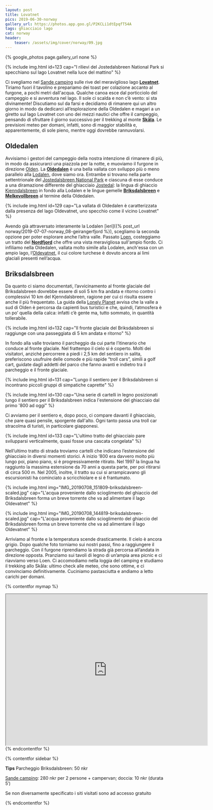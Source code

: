 ```yaml
---
layout: post
title: Lovatnet
pics: 2019-06-30-norway
gallery_url: https://photos.app.goo.gl/P2KCLi1dtEpqfT54A
tags: ghiacciaio lago
cat: norway
header:
    teaser: /assets/img/cover/norway/09.jpg
---
```


{% google_photos page.gallery_url none %}

{% include img.html id=123 cap="I rilievi del Jostedalsbreen National Park si specchiano sul lago Lovatnet nella luce del mattino" %}

Ci svegliamo nel [Sande camping](https://sande-camping.no/?lang=en) sulle rive del meraviglioso lago **[Lovatnet](https://www.nordfjord.no/en/kayak-fjord-and-lake-lovatnet)**. Tiriamo fuori il tavolino e prepariamo dei toast per colazione accanto al furgone, a pochi metri dall'acqua. Qualche canoa esce dal porticciolo del campeggio e si avventura nel lago. Il sole ci scalda e non c’è vento: si sta divinamente! Discutiamo sul da farsi e decidiamo di rimanere qui un altro giorno in modo da dedicarci all’esplorazione della Oldedalen e magari a un giretto sul lago Lovatnet con uno dei mezzi nautici che offre il campeggio, pensando di sfruttare il giorno successivo per il trekking al monte **[Skåla](https://www.visitnorway.com/places-to-go/fjord-norway/nordfjord/hiking-to-skala/)**. Le previsioni meteo per domani, infatti, sono di maggior stabilità e, apparentemente, di sole pieno, mentre oggi dovrebbe rannuvolarsi.

## Oldedalen

Avvisiamo i gestori del campeggio della nostra intenzione di rimanere di più, in modo da assicurarci una piazzola per la notte, e muoviamo il furgone in direzione [Olden](https://en.wikipedia.org/wiki/Olden,_Norway). La **[Oldedalen](https://www.nordfjord.no/en/Oldedalen)** è una bella vallata con sviluppo più o meno parallelo alla [Lodalen](https://www.nordfjord.no/en/lodalen-valley), dove siamo ora. Entrambe si trovano nella parte settentrionale del [Jostedalsbreen National Park](https://www.visitnorway.nl/listings/jostedalsbreen-national-park/5160/) e ciascuna di esse conduce a una diramazione differente del ghiacciaio [Jostedal](https://en.wikipedia.org/wiki/Jostedal): la lingua di ghiaccio [Kjenndalsbreen](https://www.nordfjord.no/en/kjenndalsbreen) in fondo alla Lodalen e le lingue gemelle [**Briksdalsbreen**](https://www.fjordnorway.com/top-attractions/briksdalsbreen) e **[Melkevollbreen](https://www.re.photos/en/compilation/27/)** al termine della Oldedalen.

{% include img.html id=129 cap="La vallata di Oldedalen è caratterizzata dalla presenza del lago Oldevatnet, uno specchio come il vicino Lovatnet" %}

Avendo già attraversato interamente la Lodalen [ieri]({% post_url norway/2019-07-07-norway_08-geirangerfjord %}), scegliamo la seconda opzione per poter esplorare anche l’altra valle. Passato [Loen](https://www.visitnorway.com/places-to-go/fjord-norway/nordfjord/one-lotfy-new-attraction-and-11-other-things-to-do-in-loen/), costeggiamo un tratto del **[Nordfjord](https://www.visitnorway.com/places-to-go/fjord-norway/nordfjord/)** che offre una vista meravigliosa sull'ampio fiordo. Ci infiliamo nella Oldedalen, vallata molto simile alla Lodalen, anch'essa con un ampio lago, l’[Oldevatnet](https://en.wikipedia.org/wiki/Oldevatnet), il cui colore turchese è dovuto ancora ai limi glaciali presenti nell’acqua.

## Briksdalsbreen

Da quanto ci siamo documentati, l’avvicinamento al fronte glaciale del Briksdalsbreen dovrebbe essere di soli 5 km fra andata e ritorno contro i complessivi 10 km del Kjenndalsbreen, ragione per cui ci risulta essere anche il più frequentato. La guida della [Lonely Planet](https://shop.lonelyplanetitalia.it/prodotto/guida-di-viaggio-norvegia) avvisa che la valle a sud di Olden è percorsa da capienti bus turistici e che, quindi, l’atmosfera è un po’ quella della calca: infatti c’è gente ma, tutto sommato, in quantità tollerabile.

{% include img.html id=132 cap="Il fronte glaciale del Briksdalsbreen si raggiunge con una passeggiata di 5 km andata e ritorno" %}

In fondo alla valle troviamo il parcheggio da cui parte l’itinerario che conduce al fronte glaciale. Nel frattempo il cielo si è coperto. Molti dei visitatori, anziché percorrere a piedi i 2,5 km del sentiero in salita, preferiscono usufruire delle comode e più rapide “troll cars”, simili a golf cart, guidate dagli addetti del parco che fanno avanti e indietro tra il parcheggio e il fronte glaciale.

{% include img.html id=131 cap="Lungo il sentiero per il Briksdalsbreen si incontrano piccoli gruppi di simpatiche caprette" %}

{% include img.html id=130 cap="Una serie di cartelli in legno posizionati lungo il sentiero per il Briksdalsbreen indica l'estensione del ghiacciaio dal primo '800 ad oggi" %}

Ci avviamo per il sentiero e, dopo poco, ci compare davanti il ghiacciaio, che pare quasi pensile, sporgente dall'alto. Ogni tanto passa una troll car stracolma di turisti, in particolare giapponesi.

{% include img.html id=133 cap="L'ultimo tratto del ghiacciaio pare svilupparsi verticalmente, quasi fosse una cascata congelata" %}

Nell’ultimo tratto di strada troviamo cartelli che indicano l’estensione del ghiacciaio in diversi momenti storici. A inizio ‘800 era davvero molto più lungo poi, piano piano, si è progressivamente ritirato. Nel 1997 la lingua ha raggiunto la massima estensione da 70 anni a questa parte, per poi ritirarsi di circa 500 m. Nel 2005, inoltre, il tratto su cui si arrampicavano gli escursionisti ha cominciato a scricchiolare e si è frantumato.

{% include img.html img="IMG_20190708_151809-briksdalsbreen-scaled.jpg" cap="L'acqua proveniente dallo scioglimento del ghiaccio del Briksdalsbreen forma un breve torrente che va ad alimentare il lago Oldevatnet" %}

{% include img.html img="IMG_20190708_144819-briksdalsbreen-scaled.jpg" cap="L'acqua proveniente dallo scioglimento del ghiaccio del Briksdalsbreen forma un breve torrente che va ad alimentare il lago Oldevatnet" %}

Arriviamo al fronte e la temperatura scende drasticamente. Il cielo è ancora grigio. Dopo qualche foto torniamo sui nostri passi, fino a raggiungere il parcheggio. Con il furgone riprendiamo la strada già percorsa all’andata in direzione opposta. Pranziamo sui tavoli di legno di un’ampia area picnic e ci riavviamo verso Loen. Ci accomodiamo nella loggia del camping e studiamo il trekking allo Skåla: ultimo check alle meteo, che sono ottime, e ci convinciamo definitivamente. Cuciniamo pastasciutta e andiamo a letto carichi per domani.

{% contentfor mymap %}
<iframe src="https://www.google.com/maps/d/embed?mid=1AWx1cYB9qRiY8QVBFNo-5O_3Pkp8UGIJ&ehbc=2E312F" width="640" height="480"></iframe>
{% endcontentfor %}

{% contentfor sidebar %}

**Tips**
Parcheggio Briksdalsbreen: 50 nkr

[Sande camping](https://sande-camping.no/?lang=en): 280 nkr per 2 persone + campervan; doccia: 10 nkr (durata 5′)

Se non diversamente specificato i siti visitati sono ad accesso gratuito

{% endcontentfor %}
